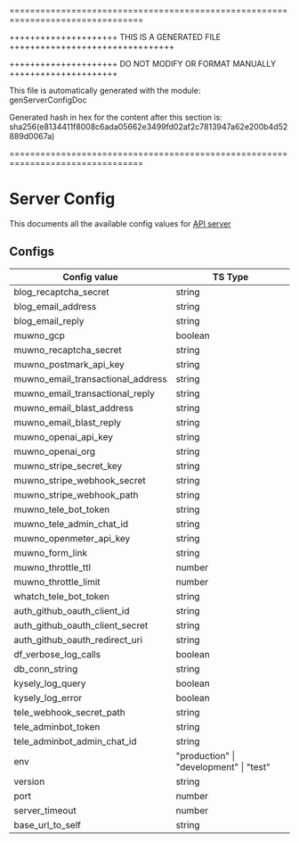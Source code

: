 ================================================================================

+++++++++++++++++++++ THIS IS A GENERATED FILE ++++++++++++++++++++++++++++++++

+++++++++++++++++++++ DO NOT MODIFY OR FORMAT MANUALLY +++++++++++++++++++++

This file is automatically generated with the module:  
genServerConfigDoc

Generated hash in hex for the content after this section is:  
sha256(e8134411f8008c6ada05662e3499fd02af2c7813947a62e200b4d52889d0067a)

================================================================================
# Server Config

This documents all the available config values for [API server](../api/)

## Configs

| Config value                      | TS Type                                 |
| --------------------------------- | --------------------------------------- |
| blog_recaptcha_secret             | string                                  |
| blog_email_address                | string                                  |
| blog_email_reply                  | string                                  |
| muwno_gcp                         | boolean                                 |
| muwno_recaptcha_secret            | string                                  |
| muwno_postmark_api_key            | string                                  |
| muwno_email_transactional_address | string                                  |
| muwno_email_transactional_reply   | string                                  |
| muwno_email_blast_address         | string                                  |
| muwno_email_blast_reply           | string                                  |
| muwno_openai_api_key              | string                                  |
| muwno_openai_org                  | string                                  |
| muwno_stripe_secret_key           | string                                  |
| muwno_stripe_webhook_secret       | string                                  |
| muwno_stripe_webhook_path         | string                                  |
| muwno_tele_bot_token              | string                                  |
| muwno_tele_admin_chat_id          | string                                  |
| muwno_openmeter_api_key           | string                                  |
| muwno_form_link                   | string                                  |
| muwno_throttle_ttl                | number                                  |
| muwno_throttle_limit              | number                                  |
| whatch_tele_bot_token             | string                                  |
| auth_github_oauth_client_id       | string                                  |
| auth_github_oauth_client_secret   | string                                  |
| auth_github_oauth_redirect_uri    | string                                  |
| df_verbose_log_calls              | boolean                                 |
| db_conn_string                    | string                                  |
| kysely_log_query                  | boolean                                 |
| kysely_log_error                  | boolean                                 |
| tele_webhook_secret_path          | string                                  |
| tele_adminbot_token               | string                                  |
| tele_adminbot_admin_chat_id       | string                                  |
| env                               | "production" \| "development" \| "test" |
| version                           | string                                  |
| port                              | number                                  |
| server_timeout                    | number                                  |
| base_url_to_self                  | string                                  |
